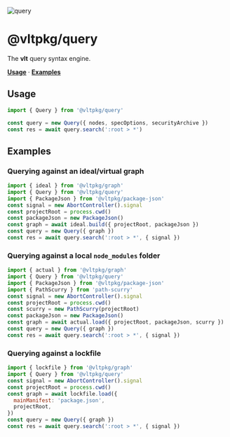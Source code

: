 ![query](https://github.com/user-attachments/assets/5b4802b7-7567-4f50-8f77-7ee398f58d43)

# @vltpkg/query

The **vlt** query syntax engine.

**[Usage](#usage)** · **[Examples](#examples)**

## Usage

```js
import { Query } from '@vltpkg/query'

const query = new Query({ nodes, specOptions, securityArchive })
const res = await query.search(':root > *')
```

## Examples

### Querying against an ideal/virtual graph

```js
import { ideal } from '@vltpkg/graph'
import { Query } from '@vltpkg/query'
import { PackageJson } from '@vltpkg/package-json'
const signal = new AbortController().signal
const projectRoot = process.cwd()
const packageJson = new PackageJson()
const graph = await ideal.build({ projectRoot, packageJson })
const query = new Query({ graph })
const res = await query.search(':root > *', { signal })
```

### Querying against a local `node_modules` folder

```js
import { actual } from '@vltpkg/graph'
import { Query } from '@vltpkg/query'
import { PackageJson } from '@vltpkg/package-json'
import { PathScurry } from 'path-scurry'
const signal = new AbortController().signal
const projectRoot = process.cwd()
const scurry = new PathScurry(projectRoot)
const packageJson = new PackageJson()
const graph = await actual.load({ projectRoot, packageJson, scurry })
const query = new Query({ graph })
const res = await query.search(':root > *', { signal })
```

### Querying against a lockfile

```js
import { lockfile } from '@vltpkg/graph'
import { Query } from '@vltpkg/query'
const signal = new AbortController().signal
const projectRoot = process.cwd()
const graph = await lockfile.load({
  mainManifest: 'package.json',
  projectRoot,
})
const query = new Query({ graph })
const res = await query.search(':root > *', { signal })
```
